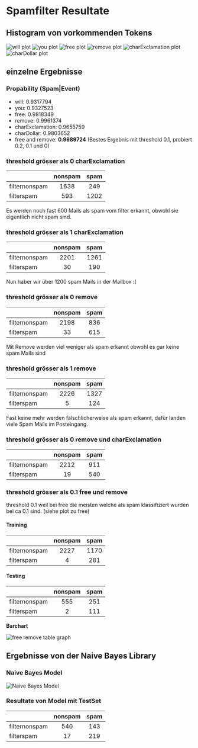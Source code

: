 # Spamfilter Resultate

## Histogram von vorkommenden Tokens
![will plot](willplot.png "Will Plot")
![you plot](you.png "you Plot")
![free plot](free.png "free Plot")
![remove plot](remove.png "remove Plot")
![charExclamation plot](charExclamation.png "charExclamation Plot")
![charDollar plot](charDollar.png "charDollar Plot")

## einzelne Ergebnisse
### Propability (Spam|Event)
* will: 0.9317794
* you: 0.9327523
* free: 0.9818349
* remove: 0.9961374
* charExclamation: 0.9655759
* charDollar: 0.9803652
* free and remove: **0.9989724** (Bestes Ergebnis mit threshold 0.1, probiert 0.2, 0.1 und 0)


### threshold grösser als 0 charExclamation


|         | nonspam           | spam  |
| ------------- |:-------------:| :-----:|
| filternonspam     | 1638 | 249 |
| filterspam     | 593 |  1202  |

Es werden noch fast 600 Mails als spam vom filter erkannt, obwohl sie eigentlich nicht spam sind.

### threshold grösser als 1 charExclamation

|         | nonspam           | spam  |
| ------------- |:-------------:| :-----:|
| filternonspam     | 2201 | 1261 |
| filterspam     | 30 |  190  |

Nun haber wir über 1200 spam Mails in der Mailbox :(

### threshold grösser als 0 remove


|         | nonspam           | spam  |
| ------------- |:-------------:| :-----:|
| filternonspam     | 2198 | 836 |
| filterspam     | 33 |  615  |

Mit Remove werden viel weniger als spam erkannt obwohl es gar keine spam Mails sind

### threshold grösser als 1 remove

|         | nonspam           | spam  |
| ------------- |:-------------:| :-----:|
| filternonspam     | 2226 | 1327 |
| filterspam     |  5 |  124  |

Fast keine mehr werden fälschlicherweise als spam erkannt, dafür landen viele Spam Mails im Posteingang.

### threshold grösser als 0 remove und charExclamation

|         | nonspam           | spam  |
| ------------- |:-------------:| :-----:|
| filternonspam     | 2212 | 911 |
| filterspam     |  19 |  540  |

### threshold grösser als 0.1 free und remove
threshold 0.1 weil bei free die meisten welche als spam klassifiziert wurden bei ca 0.1 sind. (siehe plot zu free)
#### Training
|         | nonspam           | spam  |
| ------------- |:-------------:| :-----:|
| filternonspam     | 2227 | 1170 |
| filterspam     |  4 |  281  |

#### Testing
|         | nonspam           | spam  |
| ------------- |:-------------:| :-----:|
| filternonspam     | 555 | 251 |
| filterspam     |  2 |  111  |


**Barchart**


![free remove table graph](freeremoveresultgraph.png "free remove table graph")

## Ergebnisse von der Naive Bayes Library

### Naive Bayes Model
![Naive Bayes Model](NaiveBayesModel.png "Naive Bayes Model")

### Resultate von Model mit TestSet
|         | nonspam           | spam  |
| ------------- |:-------------:| :-----:|
| filternonspam     | 540 | 143 |
| filterspam     |  17 |  219  |


